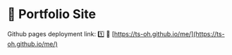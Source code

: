 # 💼 Portfolio Site

Github pages deployment link:
1️⃣ 🔗 [https://ts-oh.github.io/me/](https://ts-oh.github.io/me/)

